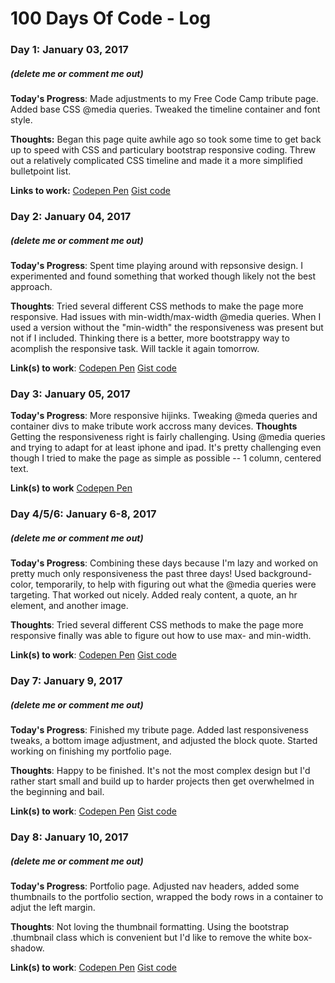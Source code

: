 # 100 Days Of Code - Log

### Day 1: January 03, 2017 
##### (delete me or comment me out)

**Today's Progress**: Made adjustments to my Free Code Camp tribute page. Added base CSS @media queries. Tweaked the timeline container and font style. 

**Thoughts:** Began this page quite awhile ago so took some time to get back up to speed with CSS and particulary bootstrap responsive coding. Threw out a relatively complicated CSS timeline and made it a more simplified bulletpoint list.

**Links to work:** 
[Codepen Pen](http://codepen.io/amilkandcookies/pen/vGewdN)
[Gist code](https://gist.github.com/amelkisethian/d80846bf35f5fd462c8ef13789756d1d)

### Day 2: January 04, 2017 
##### (delete me or comment me out)

**Today's Progress**: Spent time playing around with repsonsive design. I experimented and found something that worked though likely not the best approach. 

**Thoughts**: Tried several different CSS methods to make the page more responsive. Had issues with min-width/max-width @media queries. When I used a version without the "min-width" the responsiveness was present but not if I included. Thinking there is a better, more bootstrappy way to acomplish the responsive task. Will tackle it again tomorrow.

**Link(s) to work**: 
[Codepen Pen](http://codepen.io/amilkandcookies/pen/vGewdN)
[Gist code](https://gist.github.com/amelkisethian/d80846bf35f5fd462c8ef13789756d1d)

### Day 3: January 05, 2017

**Today's Progress**: More responsive hijinks. Tweaking @meda queries and container divs to make tribute work accross many devices.
**Thoughts** Getting the responsiveness right is fairly challenging. Using @media queries and trying to adapt for at least iphone and ipad. It's pretty challenging even though I tried to make the page as simple as possible -- 1 column, centered text.

**Link(s) to work**
[Codepen Pen](http://codepen.io/amilkandcookies/pen/vGewdN)

### Day 4/5/6: January 6-8, 2017 
##### (delete me or comment me out)

**Today's Progress**: Combining these days because I'm lazy and worked on pretty much only responsiveness the past three days! Used background-color, temporarily, to help with figuring out what the @media queries were targeting. That worked out nicely. Added realy content, a quote, an hr element, and another image. 

**Thoughts**: Tried several different CSS methods to make the page more responsive finally was able to figure out how to use max- and min-width.

**Link(s) to work**: 
[Codepen Pen](https://codepen.io/amilkandcookies/pen/Xpbzqv)
[Gist code](https://gist.github.com/amelkisethian/ddc2a52d56bfce92c2ee5eb61018a8ae)

### Day 7: January 9, 2017 
##### (delete me or comment me out)

**Today's Progress**: Finished my tribute page. Added last responsiveness tweaks, a bottom image adjustment, and adjusted the block quote. Started working on finishing my portfolio page.

**Thoughts**: Happy to be finished. It's not the most complex design but I'd rather start small and build up to harder projects then get overwhelmed in the beginning and bail.

**Link(s) to work**: 
[Codepen Pen](https://codepen.io/amilkandcookies/pen/Xpbzqv)
[Gist code](https://gist.github.com/amelkisethian/ddc2a52d56bfce92c2ee5eb61018a8ae)

### Day 8: January 10, 2017 
##### (delete me or comment me out)

**Today's Progress**: Portfolio page. Adjusted nav headers, added some thumbnails to the portfolio section, wrapped the body rows in a container to adjut the left margin. 

**Thoughts**: Not loving the thumbnail formatting. Using the bootstrap .thumbnail class which is convenient but I'd like to remove the white box-shadow.

**Link(s) to work**: 
[Codepen Pen](http://codepen.io/amilkandcookies/pen/zBGaej)
[Gist code](https://gist.github.com/amelkisethian/e5f1d2094d310c7e1b6165519a506512)

